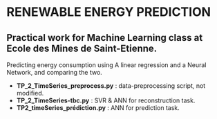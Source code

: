 # RENEWABLE ENERGY PREDICTION

## Practical work for Machine Learning class at Ecole des Mines de Saint-Etienne.

Predicting energy consumption using A linear regression and a Neural Network, and comparing the two.

- **TP_2_TimeSeries_preprocess.py** : data-preprocessing script, not modified.
- **TP_2_TimeSeries-tbc.py** : SVR & ANN for reconstruction task.
- **TP2_timeSeries_prédiction.py** : ANN for prediction task.
